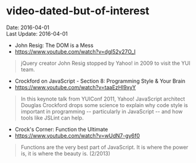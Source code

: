 # video-dated-but-of-interest #
Date: 2016-04-01 <br>
Last Update: 2016-04-01


- John Resig: The DOM is a Mess
- https://www.youtube.com/watch?v=dgI52y27O_I
> jQuery creator John Resig stopped by Yahoo! in 2009 to visit the YUI team.

- Crockford on JavaScript - Section 8: Programming Style & Your Brain
- https://www.youtube.com/watch?v=taaEzHI9xyY
> In this keynote talk from YUIConf 2011, Yahoo! JavaScript architect Douglas Crockford drops some science to explain why code style is important in programming -- particularly in JavaScript -- and how tools like JSLint can help.

- Crock's Corner: Function the Ultimate
- https://www.youtube.com/watch?v=wUdN7-gy6f0
> Functions are the very best part of JavaScript. It is where the power is, it is where the beauty is. (2/2013)